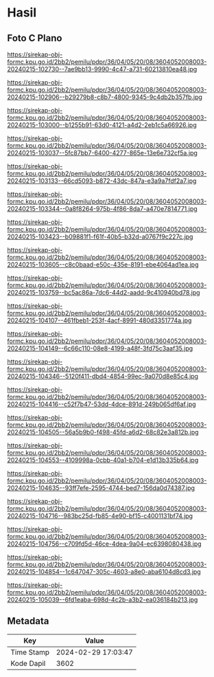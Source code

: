 # Hasil

## Foto C Plano

https://sirekap-obj-formc.kpu.go.id/2bb2/pemilu/pdpr/36/04/05/20/08/3604052008003-20240215-102730--7ae9bb13-9990-4c47-a731-60213810ea48.jpg

https://sirekap-obj-formc.kpu.go.id/2bb2/pemilu/pdpr/36/04/05/20/08/3604052008003-20240215-102906--b29279b8-c8b7-4800-9345-9c4db2b357fb.jpg

https://sirekap-obj-formc.kpu.go.id/2bb2/pemilu/pdpr/36/04/05/20/08/3604052008003-20240215-103000--b1255b91-63d0-4121-a4d2-2eb1c5a66926.jpg

https://sirekap-obj-formc.kpu.go.id/2bb2/pemilu/pdpr/36/04/05/20/08/3604052008003-20240215-103037--5fc87bb7-6400-4277-865e-13e6e732cf5a.jpg

https://sirekap-obj-formc.kpu.go.id/2bb2/pemilu/pdpr/36/04/05/20/08/3604052008003-20240215-103133--66cd5093-b872-43dc-847a-e3a9a7fdf2a7.jpg

https://sirekap-obj-formc.kpu.go.id/2bb2/pemilu/pdpr/36/04/05/20/08/3604052008003-20240215-103344--0a8f8264-975b-4f86-8da7-a470e7814771.jpg

https://sirekap-obj-formc.kpu.go.id/2bb2/pemilu/pdpr/36/04/05/20/08/3604052008003-20240215-103423--b09881f1-f61f-40b5-b32d-a0767f9c227c.jpg

https://sirekap-obj-formc.kpu.go.id/2bb2/pemilu/pdpr/36/04/05/20/08/3604052008003-20240215-103605--c8c0baad-e50c-435e-8191-ebe4064ad1ea.jpg

https://sirekap-obj-formc.kpu.go.id/2bb2/pemilu/pdpr/36/04/05/20/08/3604052008003-20240215-103759--bc5ac86a-7dc6-44d2-aadd-9c410940bd78.jpg

https://sirekap-obj-formc.kpu.go.id/2bb2/pemilu/pdpr/36/04/05/20/08/3604052008003-20240215-104107--461fbeb1-253f-4acf-8991-480d3351774a.jpg

https://sirekap-obj-formc.kpu.go.id/2bb2/pemilu/pdpr/36/04/05/20/08/3604052008003-20240215-104149--6c66c110-08e8-4199-a48f-3fd75c3aaf35.jpg

https://sirekap-obj-formc.kpu.go.id/2bb2/pemilu/pdpr/36/04/05/20/08/3604052008003-20240215-104346--5120f411-dbd4-4854-99ec-9a070d8e85c4.jpg

https://sirekap-obj-formc.kpu.go.id/2bb2/pemilu/pdpr/36/04/05/20/08/3604052008003-20240215-104416--c52f7b47-53dd-4dce-891d-249b065df6af.jpg

https://sirekap-obj-formc.kpu.go.id/2bb2/pemilu/pdpr/36/04/05/20/08/3604052008003-20240215-104505--56a5b9b0-f498-45fd-a6d2-68c82e3a812b.jpg

https://sirekap-obj-formc.kpu.go.id/2bb2/pemilu/pdpr/36/04/05/20/08/3604052008003-20240215-104553--4109998a-0cbb-40a1-b704-e1d13b335b64.jpg

https://sirekap-obj-formc.kpu.go.id/2bb2/pemilu/pdpr/36/04/05/20/08/3604052008003-20240215-104635--93ff7efe-2595-4744-bed7-156da0d74387.jpg

https://sirekap-obj-formc.kpu.go.id/2bb2/pemilu/pdpr/36/04/05/20/08/3604052008003-20240215-104716--983bc25d-fb85-4e90-bf15-c4001131bf74.jpg

https://sirekap-obj-formc.kpu.go.id/2bb2/pemilu/pdpr/36/04/05/20/08/3604052008003-20240215-104756--c709fd5d-46ce-4dea-9a04-ec6398080438.jpg

https://sirekap-obj-formc.kpu.go.id/2bb2/pemilu/pdpr/36/04/05/20/08/3604052008003-20240215-104854--1c647047-305c-4603-a8e0-aba6104d8cd3.jpg

https://sirekap-obj-formc.kpu.go.id/2bb2/pemilu/pdpr/36/04/05/20/08/3604052008003-20240215-105039--6fd1eaba-698d-4c2b-a3b2-ea036184b213.jpg


## Metadata

| Key        | Value               |
| ---------- | ------------------- |
| Time Stamp | 2024-02-29 17:03:47 |
| Kode Dapil | 3602                |



